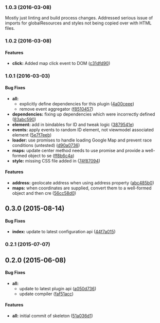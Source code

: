### 1.0.3 (2016-03-08)


Mostly just linting and build process changes. Addressed serious issue of imports for globalResources and styles not being copied over with HTML files.


### 1.0.2 (2016-03-08)


#### Features

* **click:** Added map click event to DOM ([c31dfd90](http://github.com/Vheissu/aurelia-google-maps/commit/c31dfd90b76d1ad122c35b1482b5c74c76fa3082))


### 1.0.1 (2016-03-03)


#### Bug Fixes

* **all:**
  * explicitly define dependencies for this plugin ([4a00ceee](http://github.com/Vheissu/aurelia-google-maps/commit/4a00ceee7faa1006965e77524467ecdc3e1132e8))
  * remove event aggregator ([f8510457](http://github.com/Vheissu/aurelia-google-maps/commit/f851045747eb191928b74a0d159357806f0a8d05))
* **dependencies:** fixing up dependencies which were incorrectly defined ([83abc590](http://github.com/Vheissu/aurelia-google-maps/commit/83abc590b57a1a65e4c776aaf6cfcf8456f7e593))
* **element:** add in bindables for ID and tweak logic ([3879541e](http://github.com/Vheissu/aurelia-google-maps/commit/3879541ee8aca717f5e19235b4ee2ba03d792bd1))
* **events:** apply events to random ID element, not viewmodel associated element ([5e7f7eeb](http://github.com/Vheissu/aurelia-google-maps/commit/5e7f7eebf00434f1f60a2bfdf106054e81dff594))
* **loader:** use promises to handle loading Google Map and prevent race conditions (untested) ([d90a0736](http://github.com/Vheissu/aurelia-google-maps/commit/d90a0736d6ce7a0199d0d6c361ce634c2e6bcb8d))
* **maps:** update center method needs to use promise and provide a well-formed object to se ([ff8b6c4a](http://github.com/Vheissu/aurelia-google-maps/commit/ff8b6c4ac30498acfcfe7510d484122eb150877c))
* **style:** missing CSS file added in ([74f87094](http://github.com/Vheissu/aurelia-google-maps/commit/74f87094184c0399ac09a5b3ac0eb6e61b5de3ed))


#### Features

* **address:** geolocate address when using address property ([abc485b0](http://github.com/Vheissu/aurelia-google-maps/commit/abc485b0ebfeb6f4248b57d49537bc5763e6cce2))
* **maps:** when coordinates are supplied, convert them to a well-formed object and then cre ([56cc58d0](http://github.com/Vheissu/aurelia-google-maps/commit/56cc58d05ac39f06d214329ed4565e7f9313fddd))


## 0.3.0 (2015-08-14)


#### Bug Fixes

* **index:** update to latest configuration api ([44f7a015](http://github.com/aurelia/skeleton-plugin/commit/44f7a015c0f15251bd07b327e42c875eaccbb735))


### 0.2.1 (2015-07-07)


## 0.2.0 (2015-06-08)


#### Bug Fixes

* **all:**
  * update to latest plugin api ([a050d736](http://github.com/aurelia/skeleton-plugin/commit/a050d736d32811066ffa902615cc73e1a5cbb6e3))
  * update compiler ([faf51acc](http://github.com/aurelia/skeleton-plugin/commit/faf51accc1514c6767eaed60df16dd3d586b5cc5))


#### Features

* **all:** initial commit of skeleton ([51a036d1](http://github.com/aurelia/skeleton-plugin/commit/51a036d146750a0bafd443dbc3def51ef7f89f6e))

